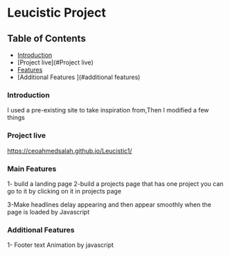 # Leucistic Project

## Table of Contents

* [Introduction](#introduction)
* [Project live](#Project live) 
* [Features](#features)
* [Additional Features ](#additional features)

### Introduction 
I used a pre-existing site to take inspiration from,Then I modified a few things

### Project live
https://ceoahmedsalah.github.io/Leucistic1/


### Main Features

1- build a landing page
2-build a projects page that has one project you can go to it by clicking on it in projects page

3-Make headlines delay appearing and then appear smoothly when the page is loaded by Javascript 

### Additional Features

1- Footer text Animation by javascript 


